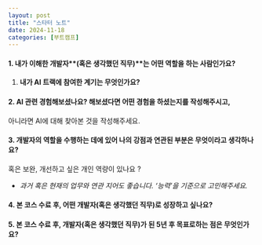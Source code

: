 ```yaml
---
layout: post
title: "스타터 노트"
date: 2024-11-18
categories: [부트캠프] 
---
```


#### 1. 내가 이해한 개발자**(혹은 생각했던 직무)**는 어떤 역할을 하는 사람인가요? 

1) **내가 AI 트랙에 참여한 계기는 무엇인가요?**

#### 2. AI 관련 경험해보셨나요? 해보셨다면 어떤 경험을 하셨는지를 작성해주시고,

아니라면 AI에 대해 찾아본 것을 작성해주세요.

#### 3. **개발자의 역할을 수행하는 데에 있어 나의 강점과 연관된 부분은 무엇이라고 생각하나요?** 

혹은 보완, 개선하고 싶은 개인 역량이 있나요 ?
- *과거 혹은 현재의 업무와 연관 지어도 좋습니다. ‘능력’을 기준으로 고민해주세요.*
    
#### 4. **본 코스 수료 후, 어떤 개발자(혹은 생각했던 직무)로 성장하고 싶나요?**

#### 5. **본 코스 수료 후, 개발자(혹은 생각했던 직무)가 된 5년 후 목표로하는 점은 무엇인가요?**
